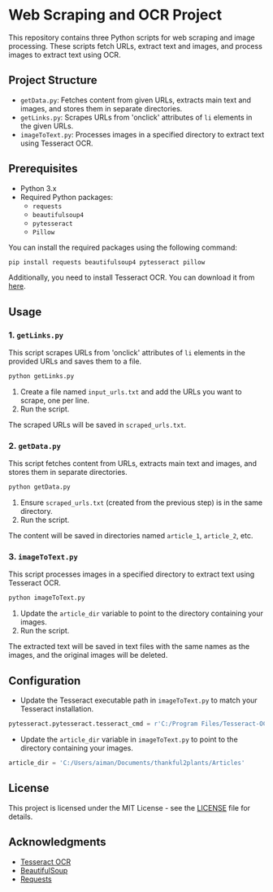 # Web Scraping and OCR Project

This repository contains three Python scripts for web scraping and image processing. These scripts fetch URLs, extract text and images, and process images to extract text using OCR.

## Project Structure

- `getData.py`: Fetches content from given URLs, extracts main text and images, and stores them in separate directories.
- `getLinks.py`: Scrapes URLs from 'onclick' attributes of `li` elements in the given URLs.
- `imageToText.py`: Processes images in a specified directory to extract text using Tesseract OCR.

## Prerequisites

- Python 3.x
- Required Python packages:
  - `requests`
  - `beautifulsoup4`
  - `pytesseract`
  - `Pillow`

You can install the required packages using the following command:

```sh
pip install requests beautifulsoup4 pytesseract pillow
```

Additionally, you need to install Tesseract OCR. You can download it from [here](https://github.com/tesseract-ocr/tesseract).

## Usage

### 1. `getLinks.py`

This script scrapes URLs from 'onclick' attributes of `li` elements in the provided URLs and saves them to a file.

```sh
python getLinks.py
```

1. Create a file named `input_urls.txt` and add the URLs you want to scrape, one per line.
2. Run the script.

The scraped URLs will be saved in `scraped_urls.txt`.

### 2. `getData.py`

This script fetches content from URLs, extracts main text and images, and stores them in separate directories.

```sh
python getData.py
```

1. Ensure `scraped_urls.txt` (created from the previous step) is in the same directory.
2. Run the script.

The content will be saved in directories named `article_1`, `article_2`, etc.

### 3. `imageToText.py`

This script processes images in a specified directory to extract text using Tesseract OCR.

```sh
python imageToText.py
```

1. Update the `article_dir` variable to point to the directory containing your images.
2. Run the script.

The extracted text will be saved in text files with the same names as the images, and the original images will be deleted.

## Configuration

- Update the Tesseract executable path in `imageToText.py` to match your Tesseract installation.

```python
pytesseract.pytesseract.tesseract_cmd = r'C:/Program Files/Tesseract-OCR/tesseract.exe'
```

- Update the `article_dir` variable in `imageToText.py` to point to the directory containing your images.

```python
article_dir = 'C:/Users/aiman/Documents/thankful2plants/Articles'
```

## License

This project is licensed under the MIT License - see the [LICENSE](LICENSE) file for details.

## Acknowledgments

- [Tesseract OCR](https://github.com/tesseract-ocr/tesseract)
- [BeautifulSoup](https://www.crummy.com/software/BeautifulSoup/)
- [Requests](https://docs.python-requests.org/en/latest/)

